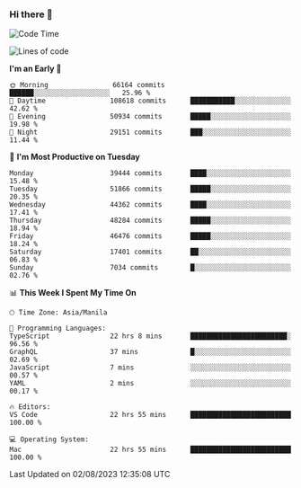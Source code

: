 ### Hi there 👋

<!--START_SECTION:waka-->
![Code Time](http://img.shields.io/badge/Code%20Time-4%2C200%20hrs%2035%20mins-blue)

![Lines of code](https://img.shields.io/badge/From%20Hello%20World%20I%27ve%20Written-102.6%20million%20lines%20of%20code-blue)

**I'm an Early 🐤** 

```text
🌞 Morning                66164 commits       ██████░░░░░░░░░░░░░░░░░░░   25.96 % 
🌆 Daytime                108618 commits      ███████████░░░░░░░░░░░░░░   42.62 % 
🌃 Evening                50934 commits       █████░░░░░░░░░░░░░░░░░░░░   19.98 % 
🌙 Night                  29151 commits       ███░░░░░░░░░░░░░░░░░░░░░░   11.44 % 
```
📅 **I'm Most Productive on Tuesday** 

```text
Monday                   39444 commits       ████░░░░░░░░░░░░░░░░░░░░░   15.48 % 
Tuesday                  51866 commits       █████░░░░░░░░░░░░░░░░░░░░   20.35 % 
Wednesday                44362 commits       ████░░░░░░░░░░░░░░░░░░░░░   17.41 % 
Thursday                 48284 commits       █████░░░░░░░░░░░░░░░░░░░░   18.94 % 
Friday                   46476 commits       █████░░░░░░░░░░░░░░░░░░░░   18.24 % 
Saturday                 17401 commits       ██░░░░░░░░░░░░░░░░░░░░░░░   06.83 % 
Sunday                   7034 commits        █░░░░░░░░░░░░░░░░░░░░░░░░   02.76 % 
```


📊 **This Week I Spent My Time On** 

```text
🕑︎ Time Zone: Asia/Manila

💬 Programming Languages: 
TypeScript               22 hrs 8 mins       ████████████████████████░   96.56 % 
GraphQL                  37 mins             █░░░░░░░░░░░░░░░░░░░░░░░░   02.69 % 
JavaScript               7 mins              ░░░░░░░░░░░░░░░░░░░░░░░░░   00.57 % 
YAML                     2 mins              ░░░░░░░░░░░░░░░░░░░░░░░░░   00.17 % 

🔥 Editors: 
VS Code                  22 hrs 55 mins      █████████████████████████   100.00 % 

💻 Operating System: 
Mac                      22 hrs 55 mins      █████████████████████████   100.00 % 
```


 Last Updated on 02/08/2023 12:35:08 UTC
<!--END_SECTION:waka-->


<!--
**rad182/rad182** is a ✨ _special_ ✨ repository because its `README.md` (this file) appears on your GitHub profile.

Here are some ideas to get you started:

- 🔭 I’m currently working on ...
- 🌱 I’m currently learning ...
- 👯 I’m looking to collaborate on ...
- 🤔 I’m looking for help with ...
- 💬 Ask me about ...
- 📫 How to reach me: ...
- 😄 Pronouns: ...
- ⚡ Fun fact: ...
-->
